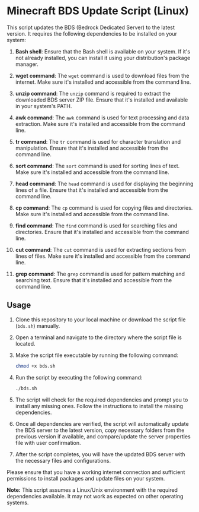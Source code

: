# Minecraft BDS Update Script (Linux)

This script updates the BDS (Bedrock Dedicated Server) to the latest version. It requires the following dependencies to be installed on your system:

1. **Bash shell**: Ensure that the Bash shell is available on your system. If it's not already installed, you can install it using your distribution's package manager.

2. **wget command**: The `wget` command is used to download files from the internet. Make sure it's installed and accessible from the command line.

3. **unzip command**: The `unzip` command is required to extract the downloaded BDS server ZIP file. Ensure that it's installed and available in your system's PATH.

4. **awk command**: The `awk` command is used for text processing and data extraction. Make sure it's installed and accessible from the command line.

5. **tr command**: The `tr` command is used for character translation and manipulation. Ensure that it's installed and accessible from the command line.

6. **sort command**: The `sort` command is used for sorting lines of text. Make sure it's installed and accessible from the command line.

7. **head command**: The `head` command is used for displaying the beginning lines of a file. Ensure that it's installed and accessible from the command line.

8. **cp command**: The `cp` command is used for copying files and directories. Make sure it's installed and accessible from the command line.

9. **find command**: The `find` command is used for searching files and directories. Ensure that it's installed and accessible from the command line.

10. **cut command**: The `cut` command is used for extracting sections from lines of files. Make sure it's installed and accessible from the command line.

11. **grep command**: The `grep` command is used for pattern matching and searching text. Ensure that it's installed and accessible from the command line.

## Usage

1. Clone this repository to your local machine or download the script file (`bds.sh`) manually.

2. Open a terminal and navigate to the directory where the script file is located.

3. Make the script file executable by running the following command:

   ```bash
   chmod +x bds.sh


4. Run the script by executing the following command:
   ```bash
   ./bds.sh


5. The script will check for the required dependencies and prompt you to install any missing ones. Follow the instructions to install the missing dependencies.

6. Once all dependencies are verified, the script will automatically update the BDS server to the latest version, copy necessary folders from the previous version if available, and compare/update the server properties file with user confirmation.

7. After the script completes, you will have the updated BDS server with the necessary files and configurations.

Please ensure that you have a working internet connection and sufficient permissions to install packages and update files on your system.

**Note:** This script assumes a Linux/Unix environment with the required dependencies available. It may not work as expected on other operating systems.
